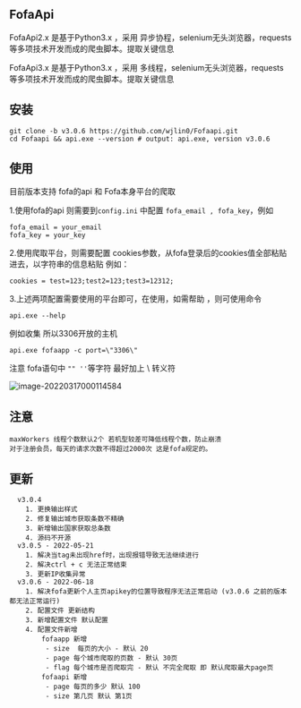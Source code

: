 ## FofaApi

FofaApi2.x 是基于Python3.x ，采用 异步协程，selenium无头浏览器，requests 等多项技术开发而成的爬虫脚本。提取关键信息

FofaApi3.x 是基于Python3.x ，采用 多线程，selenium无头浏览器，requests 等多项技术开发而成的爬虫脚本。提取关键信息



## 安装

```
git clone -b v3.0.6 https://github.com/wjlin0/Fofaapi.git
cd Fofaapi && api.exe --version # output: api.exe, version v3.0.6
```

## 使用

目前版本支持 fofa的api 和 Fofa本身平台的爬取



1.使用fofa的api 则需要到`config.ini` 中配置 `fofa_email , fofa_key`，例如

```text
fofa_email = your_email
fofa_key = your_key
```

2.使用爬取平台，则需要配置 cookies参数，从fofa登录后的cookies值全部粘贴进去，以字符串的信息粘贴 例如：

```
cookies = test=123;test2=123;test3=12312;
```



3.上述两项配置需要使用的平台即可，在使用，如需帮助 ，则可使用命令

```
api.exe --help 
```



例如收集 所以3306开放的主机



```
api.exe fofaapp -c port=\"3306\"
```

注意 fofa语句中 `"" ''`等字符  最好加上 \ 转义符



![image-20220317000114584](https://cdn.wjlin0.com/img/202203170037091.png)



## 注意
```text
maxWorkers 线程个数默认2个 若机型较差可降低线程个数，防止崩溃
对于注册会员，每天的请求次数不得超过2000次 这是fofa规定的。
```
    

## 更新
```text
  v3.0.4
    1. 更换输出样式
    2. 修复输出城市获取条数不精确
    3. 新增输出国家获取总条数
    4. 源码不开源
  v3.0.5 - 2022-05-21
    1. 解决当tag未出现href时，出现报错导致无法继续进行
    2. 解决ctrl + c 无法正常结束
    3. 更新IP收集异常
  v3.0.6 - 2022-06-18
    1. 解决fofa更新个人主页apikey的位置导致程序无法正常启动 (v3.0.6 之前的版本都无法正常运行)
    2. 配置文件 更新结构 
    3. 新增配置文件 默认配置
    4. 配置文件新增
        fofaapp 新增
         - size  每页的大小 - 默认 20
         - page 每个城市爬取的页数 - 默认 30页
         - flag 每个城市是否爬取完 - 默认 不完全爬取 即 默认爬取最大page页
        fofaapi 新增
         - page 每页的多少 默认 100
         - size 第几页 默认 第1页
``` 
         
